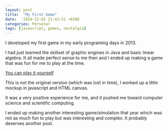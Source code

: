 ```yaml
---
layout: post
title:  "My First Game"
date:   2020-12-02 21:42:51 +0200
categories: Personal
tags: [javascript, games, nostalgia]
---
```


I developed my first game in my early programing days in 2013.

I had just learned the skillset of graphic engines in Java and basic linear algebra. 
It all made perfect sense to me then and I ended up making a game that was fun for me to play at the time.

[You can play it yourself](/tetris)

This is not the original version (which was lost in time), I worked up a little mockup in javascript and HTML canvas.

It was a very positive experience for me, and it pushed me toward computer science and scientific computing.

I ended up making another interesting game/simulation that year which was not as much fun to play but was interesting and complex. It probably deserves another post. 

